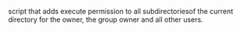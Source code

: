 script that adds execute permission to all subdirectoriesof the current directory for the owner, the group owner and all other users.
